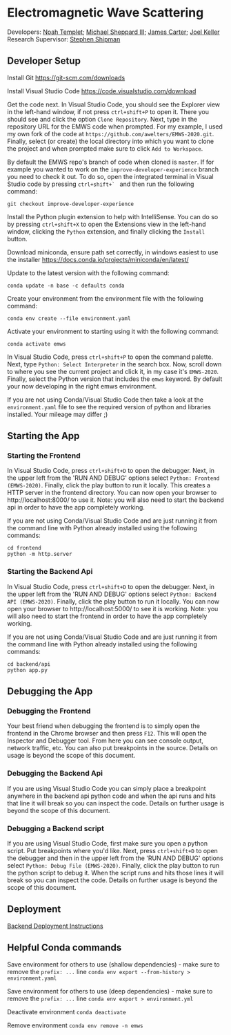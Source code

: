 # Electromagnetic Wave Scattering
Developers: [Noah Templet](https://github.com/w3aseL); [Michael Sheppard III](https://github.com/MilsonCodes); [James Carter](https://github.com/JacobACarter); [Joel  Keller](https://github.com/joelkeller31)\
Research Supervisor: [Stephen Shipman](https://www.math.lsu.edu/~shipman)

## Developer Setup
Install Git
https://git-scm.com/downloads

Install Visual Studio Code
https://code.visualstudio.com/download

Get the code next. In Visual Studio Code, you should see the Explorer view in the left-hand window, if not press `ctrl+shift+P` to open it.  There you should see and click the option `Clone Repository`.  Next, type in the repository URL for the EMWS code when prompted.  For my example, I used my own fork of the code at `https://github.com/awelters/EMWS-2020.git`. Finally, select (or create) the local directory into which you want to clone the project and when prompted make sure to click `Add to Workspace`.

By default the EMWS repo's branch of code when cloned is `master`. If for example you wanted to work on the `improve-developer-experience` branch you need to check it out.  To do so, open the integrated terminal in Visual Studio code by pressing ```ctrl+shift+` ``` and then run the following command:

`git checkout improve-developer-experience`

Install the Python plugin extension to help with IntelliSense.  You can do so by pressing `ctrl+shift+X` to open the Extensions view in the left-hand window, clicking the `Python` extension, and finally clicking the `Install` button.

Download miniconda, ensure path set correctly, in windows easiest to use the installer
https://docs.conda.io/projects/miniconda/en/latest/

Update to the latest version with the following command:

```conda update -n base -c defaults conda```

Create your environment from the environment file with the following command:

```conda env create --file environment.yaml```

Activate your environment to starting using it with the following command:

```conda activate emws```

In Visual Studio Code, press `ctrl+shift+P` to open the command palette. Next, type `Python: Select Interpreter` in the search box. Now, scroll down to where you see the current project and click it, in my case it's `EMWS-2020`.  Finally, select the Python version that includes the `emws` keyword.  By default your now developing in the right emws environment.

If you are not using Conda/Visual Studio Code then take a look at the `environment.yaml` file to see the required version of python and libraries installed.  Your mileage may differ ;)

## Starting the App

### Starting the Frontend
In Visual Studio Code, press `ctrl+shift+D` to open the debugger. Next, in the upper left from the 'RUN AND DEBUG' options select `Python: Frontend (EMWS-2020)`.  Finally, click the play button to run it locally.  This creates a HTTP server in the frontend directory.  You can now open your browser to http://localhost:8000/ to use it. Note: you will also need to start the backend api in order to have the app completely working.

If you are not using Conda/Visual Studio Code and are just running it from the command line with Python already installed using the following commands:

```
cd frontend
python -m http.server
```

### Starting the Backend Api
In Visual Studio Code, press `ctrl+shift+D` to open the debugger. Next, in the upper left from the 'RUN AND DEBUG' options select `Python: Backend API (EMWS-2020)`.  Finally, click the play button to run it locally. You can now open your browser to http://localhost:5000/ to see it is working. Note: you will also need to start the frontend in order to have the app completely working.

If you are not using Conda/Visual Studio Code and are just running it from the command line with Python already installed using the following commands:

```
cd backend/api
python app.py
```

## Debugging the App

### Debugging the Frontend
Your best friend when debugging the frontend is to simply open the frontend in the Chrome browser and then press `F12`.  This will open the Inspector and Debugger tool.  From here you can see console output, network traffic, etc.  You can also put breakpoints in the source.  Details on usage is beyond the scope of this document.

### Debugging the Backend Api

If you are using Visual Studio Code you can simply place a breakpoint anywhere in the backend api python code and when the api runs and hits that line it will break so you can inspect the code. Details on further usage is beyond the scope of this document.

### Debugging a Backend script

If you are using Visual Studio Code, first make sure you open a python script.  Put breakpoints where you'd like.  Next, press `ctrl+shift+D` to open the debugger and then in the upper left from the 'RUN AND DEBUG' options select `Python: Debug File (EMWS-2020)`.  Finally, click the play button to run the python script to debug it. When the script runs and hits those lines it will break so you can inspect the code. Details on further usage is beyond the scope of this document.

## Deployment
[Backend Deployment Instructions](https://docs.google.com/document/d/1Hm3J-an80XWGBYOH-XYcGJwbcKlsgqoGKKTIXb3xzgI/edit?usp=sharing)

## Helpful Conda commands

Save environment for others to use (shallow dependencies) - make sure to remove the `prefix: ...` line
```conda env export --from-history > environment.yaml```

Save environment for others to use (deep dependencies) - make sure to remove the `prefix: ...` line
```conda env export > environment.yml```

Deactivate environment
```conda deactivate```

Remove environment
```conda env remove -n emws```